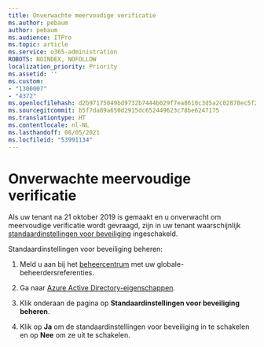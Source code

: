 ```yaml
---
title: Onverwachte meervoudige verificatie
ms.author: pebaum
author: pebaum
ms.audience: ITPro
ms.topic: article
ms.service: o365-administration
ROBOTS: NOINDEX, NOFOLLOW
localization_priority: Priority
ms.assetid: ''
ms.custom:
- "1300007"
- "4372"
ms.openlocfilehash: d2b97175049bd9732b7444b029f7ea8610c3d5a2c02878ec5f20ded916baadd5
ms.sourcegitcommit: b5f7da89a650d2915dc652449623c78be6247175
ms.translationtype: HT
ms.contentlocale: nl-NL
ms.lasthandoff: 08/05/2021
ms.locfileid: "53991134"
---
```

# <a name="unexpected-multi-factor-authentication"></a>Onverwachte meervoudige verificatie

Als uw tenant na 21 oktober 2019 is gemaakt en u onverwacht om meervoudige verificatie wordt gevraagd, zijn in uw tenant waarschijnlijk [standaardinstellingen voor beveiliging](https://aka.ms/securitydefaults) ingeschakeld. 

Standaardinstellingen voor beveiliging beheren:

1. Meld u aan bij het [beheercentrum](https://go.microsoft.com/fwlink/p/?linkid=834822) met uw globale-beheerdersreferenties.

2. Ga naar [Azure Active Directory-eigenschappen](https://portal.azure.com/#blade/Microsoft_AAD_IAM/ActiveDirectoryMenuBlade/Properties).

3. Klik onderaan de pagina op **Standaardinstellingen voor beveiliging beheren**.

4. Klik op **Ja** om de standaardinstellingen voor beveiliging in te schakelen en op **Nee** om ze uit te schakelen.
